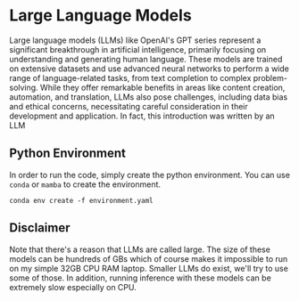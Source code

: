 # Large Language Models


Large language models (LLMs) like OpenAI's GPT series represent a significant breakthrough in artificial 
intelligence, primarily focusing on understanding and generating human language. These models are trained 
on extensive datasets and use advanced neural networks to perform a wide range of language-related tasks, 
from text completion to complex problem-solving. While they offer remarkable benefits in areas like content 
creation, automation, and translation, LLMs also pose challenges, including data bias and ethical concerns, 
necessitating careful consideration in their development and application.
In fact, this introduction was written by an LLM


## Python Environment
In order to run the code, simply create the python environment. You can use `conda` or `mamba` to create the environment.
```shell
conda env create -f environment.yaml
```


## Disclaimer
Note that there's a reason that LLMs are called large. The size of these models can be hundreds of GBs which
of course makes it impossible to run on my simple 32GB CPU RAM laptop. Smaller LLMs do exist, we'll try to use 
some of those. In addition, running inference with these models can be extremely slow especially on CPU. 
